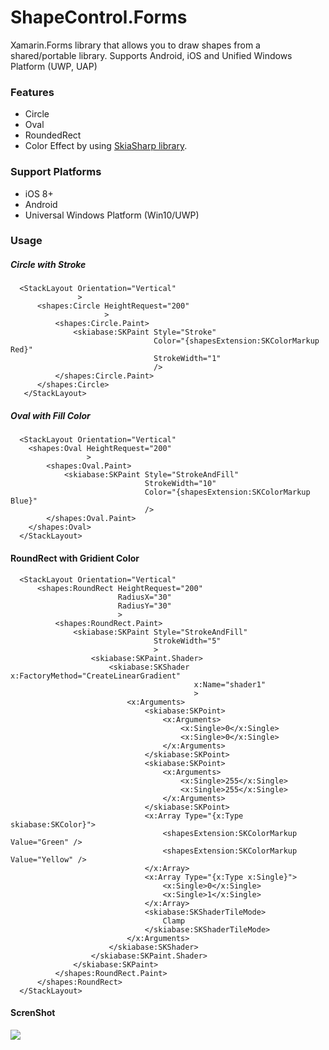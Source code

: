 # ShapeControl.Forms

Xamarin.Forms library that allows you to draw shapes from a shared/portable library.
Supports Android, iOS and Unified Windows Platform (UWP, UAP)

### Features

* Circle
* Oval
* RoundedRect
* Color Effect by using [SkiaSharp library](https://github.com/mono/SkiaSharp).

### Support Platforms

* iOS 8+
* Android
* Universal Windows Platform (Win10/UWP)

### Usage

##### Circle with Stroke

```
  <StackLayout Orientation="Vertical"
               >
      <shapes:Circle HeightRequest="200"
                     >
          <shapes:Circle.Paint>
              <skiabase:SKPaint Style="Stroke"
                                Color="{shapesExtension:SKColorMarkup Red}"
                                StrokeWidth="1"
                                />
          </shapes:Circle.Paint>
      </shapes:Circle>
   </StackLayout>
```

##### Oval with Fill Color

```
  <StackLayout Orientation="Vertical"
    <shapes:Oval HeightRequest="200"
                 >
        <shapes:Oval.Paint>
            <skiabase:SKPaint Style="StrokeAndFill"
                              StrokeWidth="10"
                              Color="{shapesExtension:SKColorMarkup Blue}"
                              />
        </shapes:Oval.Paint>
    </shapes:Oval>
  </StackLayout>
```

#### RoundRect with Gridient Color

```
  <StackLayout Orientation="Vertical"
      <shapes:RoundRect HeightRequest="200"
                        RadiusX="30"
                        RadiusY="30"
                        >
          <shapes:RoundRect.Paint>
              <skiabase:SKPaint Style="StrokeAndFill"
                                StrokeWidth="5"
                                >
                  <skiabase:SKPaint.Shader>
                      <skiabase:SKShader x:FactoryMethod="CreateLinearGradient"
                                         x:Name="shader1"
                                         >
                          <x:Arguments>
                              <skiabase:SKPoint>
                                  <x:Arguments>
                                      <x:Single>0</x:Single>
                                      <x:Single>0</x:Single>
                                  </x:Arguments>
                              </skiabase:SKPoint>
                              <skiabase:SKPoint>
                                  <x:Arguments>
                                      <x:Single>255</x:Single>
                                      <x:Single>255</x:Single>
                                  </x:Arguments>
                              </skiabase:SKPoint>
                              <x:Array Type="{x:Type skiabase:SKColor}">
                                  <shapesExtension:SKColorMarkup Value="Green" />
                                  <shapesExtension:SKColorMarkup Value="Yellow" />
                              </x:Array>
                              <x:Array Type="{x:Type x:Single}">
                                  <x:Single>0</x:Single>
                                  <x:Single>1</x:Single>
                              </x:Array>
                              <skiabase:SKShaderTileMode>
                                  Clamp
                              </skiabase:SKShaderTileMode>
                          </x:Arguments>
                      </skiabase:SKShader>
                  </skiabase:SKPaint.Shader>
              </skiabase:SKPaint>
          </shapes:RoundRect.Paint>
      </shapes:RoundRect>
  </StackLayout>
```

#### ScrenShot

<img src="screen-shot1.png" />
